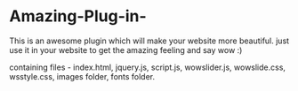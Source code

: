 # Amazing-Plug-in-
This is an awesome plugin which will make your website more beautiful. just use it in your website to get the amazing feeling and say wow :)


containing files -
index.html,
jquery.js,
script.js,
wowslider.js,
wowslide.css,
wsstyle.css,
images folder,
fonts folder.
